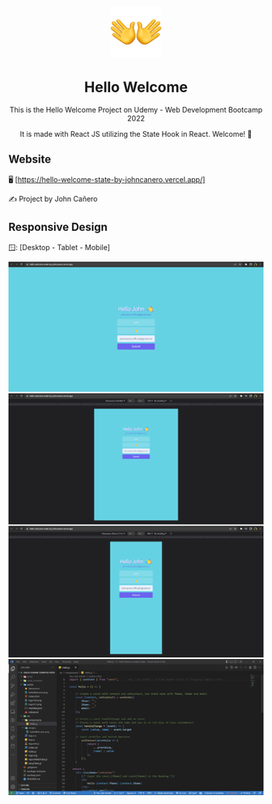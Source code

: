 <!-- markdownlint-configure-file {
  "MD013": {
    "code_blocks": false,
    "tables": false
  },
  "MD033": false,
  "MD041": false
} -->

<div align="center">
  <a href="https://hello-welcome-state-by-johncanero.vercel.app/" target="_blank">
    <img alt="hello-event" height="100" src="./src/images/helloWelcome.png"/>
  </a>
</div>

<div align="center">

# Hello Welcome

This is the Hello Welcome Project on Udemy - Web Development Bootcamp 2022

It is made with React JS utilizing the State Hook in React. Welcome! 👐
</div>

## Website

🖥️ [https://hello-welcome-state-by-johncanero.vercel.app/]

✍️ Project by John Cañero

## Responsive Design

🪟: [Desktop - Tablet - Mobile]

![Desktop View - Hello Welcome](./src/images/desktopView.png)
![Tablet View - Hello Welcome](./src/images/tabletView.png)
![Mobile View - Hello Welcome](./src/images/mobileView.png)
![Code View - Hello Welcome](./src/images/codeView.png)
